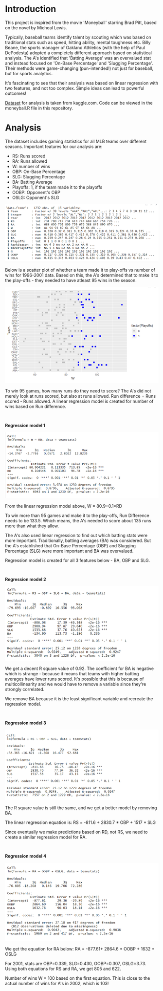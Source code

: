 # Introduction

This project is inspired from the movie 'Moneyball' starring Brad Pitt, based on the novel by Micheal Lewis.

Typically, baseball teams identify talent by scouting which was based on traditional stats such as speed, hitting ability, mental toughness etc. Billy Beane, the sports manager of Oakland Athletics (with the help of Paul DePodesta) adopted a completely different approach based on statistical analysis. The A's identified that 'Batting Average' was an overvalued stat and instead focused on 'On-Base Percentage' and 'Slugging Percentage'. Their methods were game-changing (pun-intended!) not just for baseball, but for sports analytics.

It's fascinating to see that their analysis was based on linear regression with two features, and not too complex. Simple ideas can lead to powerful outcomes!

[Dataset](https://www.kaggle.com/wduckett/moneyball-mlb-stats-19622012) for analysis is taken from kaggle.com. Code can be viewed in the moneyball.R file in this repository.


# Analysis

The dataset includes gaming statistics for all MLB teams over different seasons. Important features for our analysis are:
<ul>
  <li>RS: Runs scored</li>
  <li>RA: Runs allowed</li>
  <li>W: number of wins</li>
  <li>OBP: On-Base Percentage</li>
  <li>SLG: Slugging Percentage</li>
  <li>BA: Batting Average</li>
  <li>Playoffs: 1, if the team made it to the playoffs</li>
  <li>OOBP: Opponent's OBP</li>
  <li>OSLG: Opponent's SLG</li>
</ul>

![Team statistics](teamstat.PNG)

Below is a scatter plot of whether a team made it to play-offs vs number of wins for 1996-2001 data. Based on this, the A's determined that to make it to the play-offs - they needed to have atleast 95 wins in the season.

![Scatter Plot](scatter_plot.PNG)

To win 95 games, how many runs do they need to score? The A's did not merely look at runs scored, but also at runs allowed. Run difference = Runs scored - Runs allowed. A linear regression model is created for number of wins based on Run difference.

<br>

<b>Regression model 1</b>

![Regression 1](reg_1.PNG)

From the linear regression model above,
W = 80.9+0.1*RD

To win more than 95 games and make it to the play-offs, Run Difference needs to be 133.5. Which means, the A's needed to score about 135 runs more than what they allow.

The A's also used linear regression to find out which batting stats were more important. Traditionally, batting averages (BA) was considered. But the A's established that On-Base Percentage (OBP) and Slugging Percentage (SLG) were more important and BA was overvalued.

Regression model is created for all 3 features below - BA, OBP and SLG.

<br>

<b>Regression model 2</b>

![Regression 2](reg_2.PNG)

We get a decent R square value of 0.92.
The coefficient for BA is negative which is strange - because it means that teams with higher batting averages have lower runs scored. It's possible that this is because of multicollinearity and we would have to remove a variable since they're strongly correlated.

We remove BA because it is the least significant variable and recreate the regression model.

<br>

<b>Regression model 3</b>

![Regression 3](reg_3.PNG)

The R square value is still the same, and we get a better model by removing BA.

The linear regression equation is:
RS = -811.6 + 2830.7 * OBP + 1517 * SLG

Since eventually we make predictions based on RD, not RS, we need to create a similar regression model for RA.

<br>

<b>Regression model 4</b>

![Regression 4](reg_4.PNG)

We get the equation for RA below:
RA = -877.61+ 2864.6 * OOBP + 1632 * OSLG

For 2001, stats are OBP=0.339, SLG=0.430, OOBP=0.307, OSLG=3.73.
Using both equations for RS and RA, we get 805 and 622. 

Number of wins W = 100 based on the first equation. This is close to the actual number of wins for A's in 2002, which is 103!
